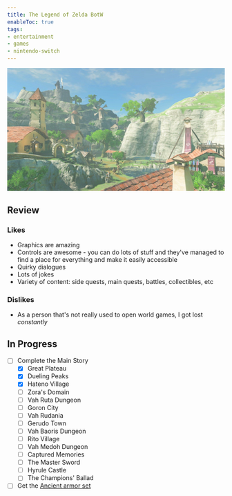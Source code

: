 ```yaml
---
title: The Legend of Zelda BotW
enableToc: true
tags:
- entertainment
- games
- nintendo-switch
---
```


![the legend of zelda breath of the wild cover](notes/assets/games/the-legend-of-zelda-breath-of-the-wild.jpeg)

## Review

### Likes

- Graphics are amazing
- Controls are awesome - you can do lots of stuff and they've managed to find a place for everything and make it easily accessible
- Quirky dialogues 
- Lots of jokes
- Variety of content: side quests, main quests, battles, collectibles, etc

### Dislikes
- As a person that's not really used to open world games, I got lost *constantly*


## In Progress

- [ ] Complete the Main Story
	- [x] Great Plateau
	- [x] Dueling Peaks
	- [x] Hateno Village
	- [ ] Zora's Domain
	- [ ] Vah Ruta Dungeon
	- [ ] Goron City
	- [ ] Vah Rudania
	- [ ] Gerudo Town
	- [ ] Vah Baoris Dungeon
	- [ ] Rito Village
	- [ ] Vah Medoh Dungeon
	- [ ] Captured Memories
	- [ ] The Master Sword
	- [ ] Hyrule Castle
	- [ ] The Champions' Ballad
- [ ] Get the [Ancient armor set](https://www.dexerto.com/gaming/how-to-get-the-best-armor-set-in-breath-of-the-wild-price-location-parts-more-1656234/)
